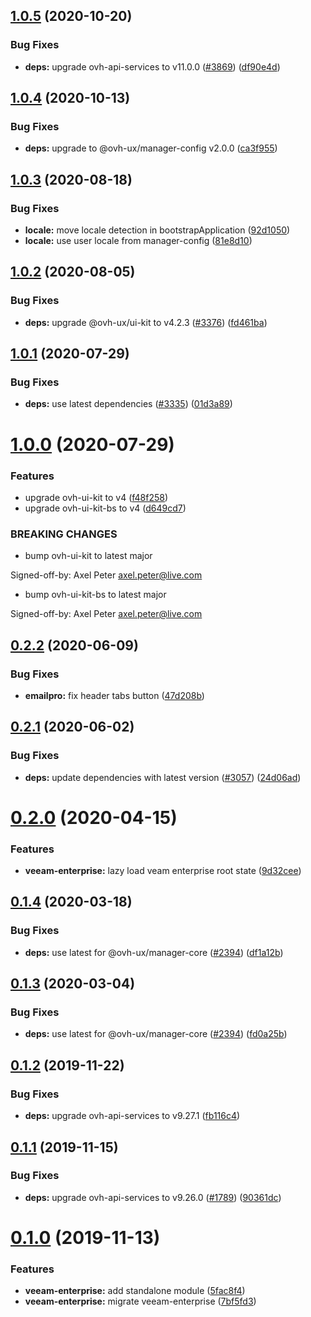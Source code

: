## [1.0.5](https://github.com/ovh/manager/compare/@ovh-ux/manager-veeam-enterprise-app@1.0.4...@ovh-ux/manager-veeam-enterprise-app@1.0.5) (2020-10-20)


### Bug Fixes

* **deps:** upgrade ovh-api-services to v11.0.0 ([#3869](https://github.com/ovh/manager/issues/3869)) ([df90e4d](https://github.com/ovh/manager/commit/df90e4de660920e3cd07b2ff6b4452b0aa861377))



## [1.0.4](https://github.com/ovh/manager/compare/@ovh-ux/manager-veeam-enterprise-app@1.0.3...@ovh-ux/manager-veeam-enterprise-app@1.0.4) (2020-10-13)


### Bug Fixes

* **deps:** upgrade to @ovh-ux/manager-config v2.0.0 ([ca3f955](https://github.com/ovh/manager/commit/ca3f9554c13b1436cbdeed3de8ac69e399d5dd93))



## [1.0.3](https://github.com/ovh/manager/compare/@ovh-ux/manager-veeam-enterprise-app@1.0.2...@ovh-ux/manager-veeam-enterprise-app@1.0.3) (2020-08-18)


### Bug Fixes

* **locale:** move locale detection in bootstrapApplication ([92d1050](https://github.com/ovh/manager/commit/92d1050613a2466ce2447e2c3d322ae81165530a))
* **locale:** use user locale from manager-config ([81e8d10](https://github.com/ovh/manager/commit/81e8d1009455d7524ee86a5183a8db517640ef41))



## [1.0.2](https://github.com/ovh/manager/compare/@ovh-ux/manager-veeam-enterprise-app@1.0.1...@ovh-ux/manager-veeam-enterprise-app@1.0.2) (2020-08-05)


### Bug Fixes

* **deps:** upgrade @ovh-ux/ui-kit to v4.2.3 ([#3376](https://github.com/ovh/manager/issues/3376)) ([fd461ba](https://github.com/ovh/manager/commit/fd461ba26ce7d77328c6951594e3c49ffee51b19))



## [1.0.1](https://github.com/ovh/manager/compare/@ovh-ux/manager-veeam-enterprise-app@1.0.0...@ovh-ux/manager-veeam-enterprise-app@1.0.1) (2020-07-29)


### Bug Fixes

* **deps:** use latest dependencies ([#3335](https://github.com/ovh/manager/issues/3335)) ([01d3a89](https://github.com/ovh/manager/commit/01d3a8901b7d2404f6299c4c04e1630146b6f2d8))



# [1.0.0](https://github.com/ovh/manager/compare/@ovh-ux/manager-veeam-enterprise-app@0.2.2...@ovh-ux/manager-veeam-enterprise-app@1.0.0) (2020-07-29)


### Features

* upgrade ovh-ui-kit to v4 ([f48f258](https://github.com/ovh/manager/commit/f48f2587c367b06939c452428c5783c2fb1c1b8d))
* upgrade ovh-ui-kit-bs to v4 ([d649cd7](https://github.com/ovh/manager/commit/d649cd7d566ac39d172b2e36625fde83bd99c9f5))


### BREAKING CHANGES

* bump ovh-ui-kit to latest major

Signed-off-by: Axel Peter <axel.peter@live.com>
* bump ovh-ui-kit-bs to latest major

Signed-off-by: Axel Peter <axel.peter@live.com>



## [0.2.2](https://github.com/ovh/manager/compare/@ovh-ux/manager-veeam-enterprise-app@0.2.1...@ovh-ux/manager-veeam-enterprise-app@0.2.2) (2020-06-09)


### Bug Fixes

* **emailpro:** fix header tabs button ([47d208b](https://github.com/ovh/manager/commit/47d208b44dcad2fedab44b6771d4da79a80dbfc9))



## [0.2.1](https://github.com/ovh/manager/compare/@ovh-ux/manager-veeam-enterprise-app@0.2.0...@ovh-ux/manager-veeam-enterprise-app@0.2.1) (2020-06-02)


### Bug Fixes

* **deps:** update dependencies with latest version ([#3057](https://github.com/ovh/manager/issues/3057)) ([24d06ad](https://github.com/ovh/manager/commit/24d06addfaab0716e725242beae2d3d92feb8856))



# [0.2.0](https://github.com/ovh/manager/compare/@ovh-ux/manager-veeam-enterprise-app@0.1.4...@ovh-ux/manager-veeam-enterprise-app@0.2.0) (2020-04-15)


### Features

* **veeam-enterprise:** lazy load veam enterprise root state ([9d32cee](https://github.com/ovh/manager/commit/9d32ceea2255b425779dc86fd55a1d3a58df29f6))



## [0.1.4](https://github.com/ovh/manager/compare/@ovh-ux/manager-veeam-enterprise-app@0.1.3...@ovh-ux/manager-veeam-enterprise-app@0.1.4) (2020-03-18)


### Bug Fixes

* **deps:** use latest for @ovh-ux/manager-core ([#2394](https://github.com/ovh/manager/issues/2394)) ([df1a12b](https://github.com/ovh/manager/commit/df1a12bc132cebb55f0a70a317e406ee78574faa))



## [0.1.3](https://github.com/ovh/manager/compare/@ovh-ux/manager-veeam-enterprise-app@0.1.2...@ovh-ux/manager-veeam-enterprise-app@0.1.3) (2020-03-04)


### Bug Fixes

* **deps:** use latest for @ovh-ux/manager-core ([#2394](https://github.com/ovh/manager/issues/2394)) ([fd0a25b](https://github.com/ovh/manager/commit/fd0a25b11bd5119649daf3b1605bb56bf70f3ff9))



## [0.1.2](https://github.com/ovh/manager/compare/@ovh-ux/manager-veeam-enterprise-app@0.1.1...@ovh-ux/manager-veeam-enterprise-app@0.1.2) (2019-11-22)


### Bug Fixes

* **deps:** upgrade ovh-api-services to v9.27.1 ([fb116c4](https://github.com/ovh/manager/commit/fb116c4a0e9085c71e8fe1266b818f3464e5bc94))



## [0.1.1](https://github.com/ovh/manager/compare/@ovh-ux/manager-veeam-enterprise-app@0.1.0...@ovh-ux/manager-veeam-enterprise-app@0.1.1) (2019-11-15)


### Bug Fixes

* **deps:** upgrade ovh-api-services to v9.26.0 ([#1789](https://github.com/ovh/manager/issues/1789)) ([90361dc](https://github.com/ovh/manager/commit/90361dc945014853db1cf4535e2d5b89b67efbea))



# [0.1.0](https://github.com/ovh/manager/compare/@ovh-ux/manager-veeam-enterprise-app@0.0.0...@ovh-ux/manager-veeam-enterprise-app@0.1.0) (2019-11-13)


### Features

* **veeam-enterprise:** add standalone module ([5fac8f4](https://github.com/ovh/manager/commit/5fac8f4cc45c924f53fc875641191fc7a96117cb))
* **veeam-enterprise:** migrate veeam-enterprise ([7bf5fd3](https://github.com/ovh/manager/commit/7bf5fd367375e38e141dc97ae04cd3b5a3a6d46b))




